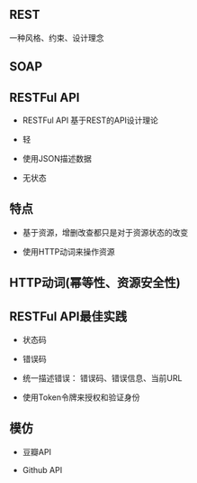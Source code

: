 ## REST

一种风格、约束、设计理念



## SOAP



## RESTFul API

- RESTFul API 基于REST的API设计理论

- 轻

- 使用JSON描述数据

- 无状态



## 特点

- 基于资源，增删改查都只是对于资源状态的改变

- 使用HTTP动词来操作资源



## HTTP动词(幂等性、资源安全性)




## RESTFul API最佳实践

- 状态码

- 错误码

- 统一描述错误： 错误码、错误信息、当前URL

- 使用Token令牌来授权和验证身份




## 模仿

- 豆瓣API

- Github API